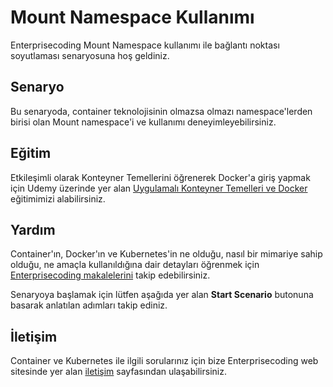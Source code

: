 
# Mount Namespace Kullanımı

Enterprisecoding Mount Namespace kullanımı ile bağlantı noktası soyutlaması senaryosuna hoş geldiniz.

## Senaryo

Bu senaryoda, container teknolojisinin olmazsa olmazı namespace'lerden birisi olan Mount namespace'i ve kullanımı deneyimleyebilirsiniz.

## Eğitim

Etkileşimli olarak Konteyner Temellerini öğrenerek Docker'a giriş yapmak için Udemy üzerinde yer alan [Uygulamalı Konteyner Temelleri ve Docker](https://www.udemy.com/course/uygulamali-konteyner-temelleri-ve-docker/) eğitimimizi alabilirsiniz.

## Yardım

Container'ın, Docker'ın ve Kubernetes'in ne olduğu, nasıl bir mimariye sahip olduğu, ne amaçla kullanıldığına dair detayları öğrenmek için [Enterprisecoding makalelerini](http://www.enterprisecoding.com) takip edebilirsiniz.

Senaryoya başlamak için lütfen aşağıda yer alan **Start Scenario** butonuna basarak anlatılan adımları takip ediniz.

## İletişim

Container ve Kubernetes ile ilgili sorularınız için bize Enterprisecoding web sitesinde yer alan [iletişim](https://enterprisecoding.com/iletisim/) sayfasından ulaşabilirsiniz.
